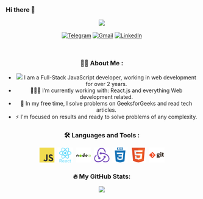 ### Hi there 👋
<div id="header" align="center">
  <img src="https://media.giphy.com/media/L1R1tvI9svkIWwpVYr/giphy.gif" width="300"/>
</div> 
<div id="header" align="center">

[![Telegram](https://img.shields.io/badge/Telegram-2CA5E0?style=for-the-badge&logo=telegram&logoColor=white&link=https://https://t.me/xwnkp)](https://t.me/xwnkp)
[![Gmail](https://img.shields.io/badge/Gmail-D14836?style=for-the-badge&logo=gmail&logoColor=white&link=mailto:gybskaya.anna@gmail.com)](mailto:gybskaya.anna@gmail.com)
[![LinkedIn](https://img.shields.io/badge/LinkedIn-blue?style=for-the-badge&logo=linkedin&logoColor=white&link=https://www.linkedin.com/in/valeriagirko/)](https://www.linkedin.com/in/valeriagirko/)

<img src="https://komarev.com/ghpvc/?username=valomakk&style=flat-square&color=blue" alt=""/>

### :woman_technologist: About Me :
- <img src="https://media.giphy.com/media/WUlplcMpOCEmTGBtBW/giphy.gif" width="30"> I am a Full-Stack JavaScript developer, working in web development for over 2 years.
- 👩🏼‍💻 I’m currently working with: React.js and everything Web development related.
- 🤍  In my free time, I solve problems on GeeksforGeeks and read tech articles.
- :zap: I'm focused on results and ready to solve problems of any complexity.

### :hammer_and_wrench: Languages and Tools :
  <div>
  <img src="https://github.com/devicons/devicon/blob/master/icons/javascript/javascript-original.svg" title="JavaScript" alt="JavaScript" width="40" height="40"/>&nbsp;
  <img src="https://github.com/devicons/devicon/blob/master/icons/react/react-original-wordmark.svg" title="React" alt="React" width="40" height="40"/>&nbsp;
  <img src="https://github.com/devicons/devicon/blob/master/icons/nodejs/nodejs-original-wordmark.svg" title="NodeJS" alt="NodeJS" width="40" height="40"/>&nbsp;
  <img src="https://github.com/devicons/devicon/blob/master/icons/redux/redux-original.svg" title="Redux" alt="Redux " width="40" height="40"/>&nbsp;
  <img src="https://github.com/devicons/devicon/blob/master/icons/css3/css3-plain-wordmark.svg"  title="CSS3" alt="CSS" width="40" height="40"/>&nbsp;
  <img src="https://github.com/devicons/devicon/blob/master/icons/html5/html5-original.svg" title="HTML5" alt="HTML" width="40" height="40"/>&nbsp;
  <img src="https://github.com/devicons/devicon/blob/master/icons/git/git-original-wordmark.svg" title="Git" **alt="Git" width="40" height="40"/>
</div>


### :fire: My GitHub Stats:
![](https://github-readme-streak-stats.herokuapp.com/?user=valomakk)
